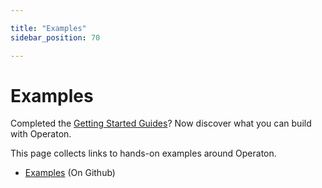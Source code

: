 ```yaml
---

title: "Examples"
sidebar_position: 70

---
```

# Examples

Completed the <a href="/get-started">Getting Started Guides</a>? Now discover what you can build with Operaton.

This page collects links to hands-on examples around Operaton.

* [Examples](https://github.com/operaton/operaton-bpm-examples) (On Github)
